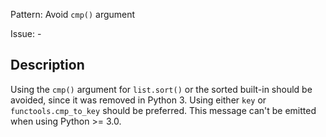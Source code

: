 Pattern: Avoid `cmp()` argument

Issue: -

## Description

Using the `cmp()` argument for `list.sort()` or the sorted built-in should be avoided, since it was removed in Python 3. Using either `key` or `functools.cmp_to_key` should be preferred. This message can't be emitted when using Python >= 3.0.